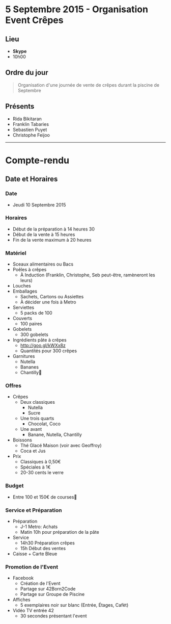 5 Septembre 2015 - Organisation Event Crêpes
============================================

Lieu
----
* __Skype__
* 10h00

Ordre du jour
-------------
> Organisation d'une journée de vente de crêpes durant la piscine de Septembre

Présents
--------
* Rida Bikitaran
* Franklin Tabaries
* Sebastien Puyet
* Christophe Feijoo

*************************

Compte-rendu
============

Date et Horaires
----------------
### Date
  * Jeudi 10 Septembre 2015

### Horaires
  * Début de la préparation à 14 heures 30
  * Début de la vente à 15 heures
  * Fin de la vente maximum à 20 heures

### Matériel
  * Sceaux alimentaires ou Bacs
  * Poêles à crêpes
    - À Induction (Franklin, Christophe, Seb peut-être, ramèneront les leurs)
  * Louches
  * Emballages
    - Sachets, Cartons ou Assiettes
    - À décider une fois à Metro
  * Serviettes
    - 5 packs de 100
  * Couverts
    - 100 paires
  * Gobelets
    - 300 gobelets
  * Ingrédients pâte à crêpes
    - http://goo.gl/kWXx8z
    - Quantités pour 300 crêpes
  * Garnitures
    - Nutella
    - Bananes
    - Chantilly

### Offres
  * Crêpes
    - Deux classiques
      - Nutella
      - Sucre
    - Une trois quarts
      - Chocolat, Coco
    - Une avant
      - Banane, Nutella, Chantilly
  * Boissons
    - Thé Glacé Maison (voir avec Geoffroy)
    - Coca et Jus
  * Prix
    - Classiques à 0,50€
    - Spéciales à 1€
    - 20-30 cents le verre

### Budget
  * Entre 100 et 150€ de courses

### Service et Préparation
  * Préparation
    - J-1 Metro: Achats
    - Matin 10h pour préparation de la pâte
  * Service
    - 14h30 Préparation crêpes
    - 15h Début des ventes
  * Caisse + Carte Bleue

### Promotion de l'Event
  * Facebook
    - Création de l'Event
    - Partage sur 42Born2Code
    - Partage sur Groupe de Piscine
  * Affiches
    - 5 exemplaires noir sur blanc (Entrée, Étages, Cafèt)
  * Vidéo TV entrée 42
    - 30 secondes présentant l'event